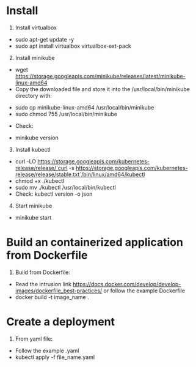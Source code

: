 # Install
1. Install virtualbox

* sudo apt-get update -y 
* sudo apt install virtualbox virtualbox-ext-pack

2. Install minikube
* wget https://storage.googleapis.com/minikube/releases/latest/minikube-linux-amd64
* Copy the downloaded file and store it into the /usr/local/bin/minikube directory with:
- sudo cp minikube-linux-amd64 /usr/local/bin/minikube
- sudo chmod 755 /usr/local/bin/minikube
* Check:
- minikube version

3. Install kubectl
* curl -LO https://storage.googleapis.com/kubernetes-release/release/`curl -s https://storage.googleapis.com/kubernetes-release/release/stable.txt`/bin/linux/amd64/kubectl
* chmod +x ./kubectl
* sudo mv ./kubectl /usr/local/bin/kubectl
* Check: kubectl version -o json

4. Start minikube
* minikube start

# Build an containerized application from Dockerfile
1. Build from Dockerfile:
* Read the intrusion link https://docs.docker.com/develop/develop-images/dockerfile_best-practices/ or follow the example Dockerfile
* docker build -t image_name .

# Create a deployment
1. From yaml file:
* Follow the example .yaml
* kubectl apply -f file_name.yaml



